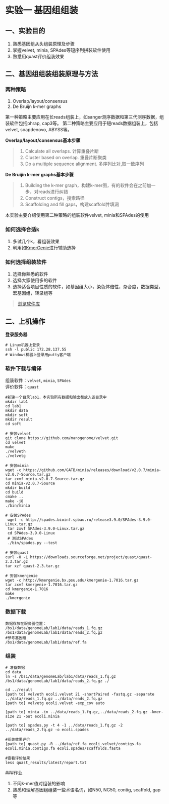 # 实验一 基因组组装
## 一、实验目的  
1. 熟悉基因组从头组装原理及步骤  
2. 掌握velvet, minia, SPAdes等短序列拼装软件使用 
3. 熟悉用quast评价组装效果  

## 二、基因组组装组装原理与方法  
### 两种策略  
   1. Overlap/layout/consensus
   2. De Bruijn k-mer graphs  

第一种策略主要应用在长reads组装上，如sanger测序数据和第三代测序数据，组装软件包括phrap, cap3等。  第二种策略主要应用于短reads数据组装上，包括velvet, soapdenovo, ABYSS等。  

**Overlap/layout/consensus基本步骤**  
> 1. Calculate all overlaps. 计算重叠片断  
> 2. Cluster based on overlap. 重叠片断聚类  
> 3. Do a multiple sequence alignment. 多序列比对,取一致序列  

**De Bruijin k-mer graphs基本步骤**  
> 1. Building the k-mer graph，构建k-mer图，有的软件会在之前加一步，对reads进行纠错  
> 2. Construct contigs，搜索路径  
> 3. Scaffolding and fill gaps，构建scaffold并填洞  

本实验主要介绍使用第二种策略的组装软件velvet, minia和SPAdes的使用  

### 如何选择合适k  
1. 多试几个k，看组装效果
2. 利用如[KmerGenie](http://kmergenie.bx.psu.edu/)进行辅助选择  
 
### 如何选择组装软件  
1. 选择你熟悉的软件  
2. 选择大家使用多的软件
3. 选择适合项目性质的软件，如基因组大小，染色体倍性，杂合度，数据类型，宏基因组，转录组等

> [浏览软件库](https://omictools.com/genome-assembly-category)

## 二、上机操作  
**登录服务器**
```
# Linux机器上登录
ssh -l public 172.28.137.55
# Windows机器上登录用putty客户端

```
### 软件下载与编译
组装软件：`velvet`, `minia`, `SPAdes`  
评价软件：`quast`
```
#新建一个目录lab1，本实验所有数据和输出都放入该目录中  
mkdir lab1
cd lab1
mkdir data
mkdir soft
mkdir result
cd soft

# 安装velvet
git clone https://github.com/manogenome/velvet.git
cd velvet
make
./velveth
./velvetg

# 安装minia
wget -c https://github.com/GATB/minia/releases/download/v2.0.7/minia-v2.0.7-Source.tar.gz
tar zxvf minia-v2.0.7-Source.tar.gz
cd minia-v2.0.7-Source
mkdir build
cd build
cmake ..
make -j8
./bin/minia

# 安装SPAdes
 wget -c http://spades.bioinf.spbau.ru/release3.9.0/SPAdes-3.9.0-Linux.tar.gz
 tar zxvf SPAdes-3.9.0-Linux.tar.gz
 cd SPAdes-3.9.0-Linux
 # 测试SPAdes
 ./bin/spades.py --test

# 安装quast
curl -O -L https://downloads.sourceforge.net/project/quast/quast-2.3.tar.gz
tar xzf quast-2.3.tar.gz

# 安装kmergenie
wget -c http://kmergenie.bx.psu.edu/kmergenie-1.7016.tar.gz
tar zxvf kmergenie-1.7016.tar.gz
cd kmergenie-1.7016
make
./kmergenie
```

### 数据下载  
```
数据存放在服务器位置：
/bs1/data/genomeLab/lab1/data/reads_1.fq.gz
/bs1/data/genomeLab/lab1/data/reads_2.fq.gz
#参考基因组
/bs1/data/genomeLab/lab1/data/ref.fa
```
### 组装  
```
# 准备数据
cd data
ln -s /bs1/data/genomeLab/lab1/data/reads_1.fq.gz /bs1/data/genomeLab/lab1/data/reads_2.fq.gz ./

cd ../result
[path to] velveth ecoli.velvet 21 -shortPaired -fastq.gz -separate ../data/reads_1.fq.gz ../data/reads_2.fq.gz
[path to] velvetg ecoli.velvet -exp_cov auto

[path to] minia -in ../data/reads_1.fq.gz,../data/reads_2.fq.gz -kmer-size 21 -out ecoli.minia

[path to] spades.py -t 4 -1 ../data/reads_1.fq.gz -2 ../data/reads_2.fq.gz -o ecoli.spades

#组装效果评价
[path to] quast.py -R ../data/ref.fa ecoli.velvet/contigs.fa ecoli.minia.contigs.fa ecoli.spades/scaffolds.fasta

#查看评价结果
less quast_results/latest/report.txt 

```
###作业  
1. 不同k-mer值对组装的影响  
2. 熟悉和理解基因组组装一些术语名词，如N50, NG50, contig, scaffold, gap等



